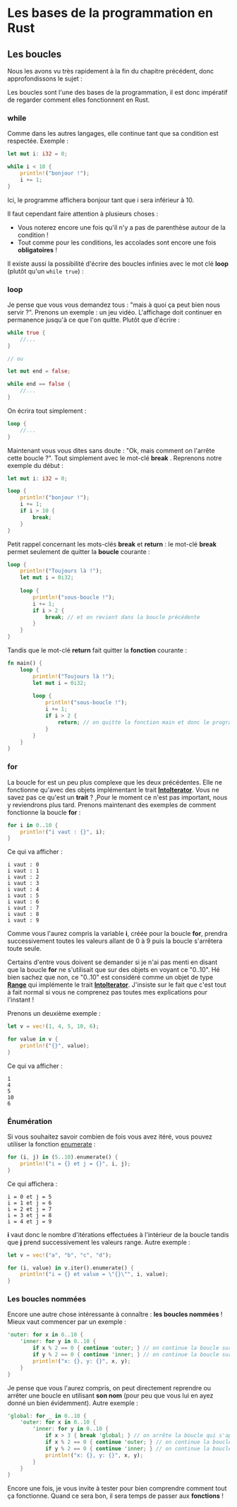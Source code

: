 # Les bases de la programmation en Rust

## Les boucles

Nous les avons vu très rapidement à la fin du chapitre précédent, donc approfondissons le sujet :

Les boucles sont l'une des bases de la programmation, il est donc impératif de regarder comment elles fonctionnent en Rust.

### while

Comme dans les autres langages, elle continue tant que sa condition est respectée. Exemple :

```Rust
let mut i: i32 = 0;

while i < 10 {
    println!("bonjour !");
    i += 1;
}
```

Ici, le programme affichera bonjour tant que i sera inférieur à 10.

Il faut cependant faire attention à plusieurs choses :

-   Vous noterez encore une fois qu'il n'y a pas de parenthèse autour de la condition !
-   Tout comme pour les conditions, les accolades sont encore une fois __obligatoires__ !

Il existe aussi la possibilité d'écrire des boucles infinies avec le mot clé __loop__ (plutôt qu'un `while true`) :

### loop

Je pense que vous vous demandez tous : "mais à quoi ça peut bien nous servir ?". Prenons un exemple : un jeu vidéo. L'affichage doit continuer en permanence jusqu'à ce que l'on quitte. Plutôt que d'écrire :

```Rust
while true {
    //...
}

// ou

let mut end = false;

while end == false {
    //...
}
```

On écrira tout simplement :

```Rust
loop {
    //...
}
```

Maintenant vous vous dites sans doute : "Ok, mais comment on l'arrête cette boucle ?". Tout simplement avec le mot-clé __break__ . Reprenons notre exemple du début :

```Rust
let mut i: i32 = 0;

loop {
    println!("bonjour !");
    i += 1;
    if i > 10 {
        break;
    }
}
```

Petit rappel concernant les mots-clés __break__ et __return__ : le mot-clé __break__ permet seulement de quitter la __boucle__ courante :

```Rust
loop {
    println!("Toujours là !");
    let mut i = 0i32;
    
    loop {
        println!("sous-boucle !");
        i += 1;
        if i > 2 {
            break; // et on revient dans la boucle précédente
        }
    }
}
```

Tandis que le mot-clé __return__ fait quitter la __fonction__ courante :

```Rust
fn main() {
    loop {
        println!("Toujours là !");
        let mut i = 0i32;
        
        loop {
            println!("sous-boucle !");
            i += 1;
            if i > 2 {
                return; // on quitte la fonction main et donc le programme se termine
            }
        }
    }
}
```

### for

La boucle for est un peu plus complexe que les deux précédentes. Elle ne fonctionne qu'avec des objets implémentant le trait [__IntoIterator__](https://doc.rust-lang.org/stable/std/iter/trait.IntoIterator.html). Vous ne savez pas ce qu'est un __trait__ ? ,Pour le moment ce n'est pas important, nous y reviendrons plus tard. Prenons maintenant des exemples de comment fonctionne la boucle __for__ :

```Rust
for i in 0..10 {
    println!("i vaut : {}", i);
}
```

Ce qui va afficher :

```Shell
i vaut : 0
i vaut : 1
i vaut : 2
i vaut : 3
i vaut : 4
i vaut : 5
i vaut : 6
i vaut : 7
i vaut : 8
i vaut : 9
```

Comme vous l'aurez compris la variable __i__, créée pour la boucle __for__, prendra successivement toutes les valeurs allant de 0 à 9 puis la boucle s'arrêtera toute seule.

Certains d'entre vous doivent se demander si je n'ai pas menti en disant que la boucle __for__ ne s'utilisait que sur des objets en voyant ce "0..10". Hé bien sachez que non, ce "0..10" est considéré comme un objet de type [__Range__](https://doc.rust-lang.org/stable/std/ops/struct.Range.html) qui implémente le trait [__IntoIterator__](https://doc.rust-lang.org/stable/std/iter/trait.IntoIterator.html). J'insiste sur le fait que c'est tout à fait normal si vous ne comprenez pas toutes mes explications pour l'instant !

Prenons un deuxième exemple :

```Rust
let v = vec!(1, 4, 5, 10, 6);

for value in v {
    println!("{}", value);
}
```

Ce qui va afficher :

```Shell
1
4
5
10
6
```

### Énumération

Si vous souhaitez savoir combien de fois vous avez itéré, vous pouvez utiliser la fonction [enumerate](https://doc.rust-lang.org/nightly/std/iter/trait.Iterator.html#method.enumerate) :

```Rust
for (i, j) in (5..10).enumerate() {
    println!("i = {} et j = {}", i, j);
}
```

Ce qui affichera :

```Shell
i = 0 et j = 5
i = 1 et j = 6
i = 2 et j = 7
i = 3 et j = 8
i = 4 et j = 9
```

__i__ vaut donc le nombre d'itérations effectuées à l'intérieur de la boucle tandis que __j__ prend successivement les valeurs range. Autre exemple :

```Rust
let v = vec!("a", "b", "c", "d");

for (i, value) in v.iter().enumerate() {
    println!("i = {} et value = \"{}\"", i, value);
}
```

### Les boucles nommées

Encore une autre chose intéressante à connaître : __les boucles nommées__ ! Mieux vaut commencer par un exemple :

```Rust
'outer: for x in 0..10 {
    'inner: for y in 0..10 {
        if x % 2 == 0 { continue 'outer; } // on continue la boucle sur x
        if y % 2 == 0 { continue 'inner; } // on continue la boucle sur y
        println!("x: {}, y: {}", x, y);
    }
}
```

Je pense que vous l'aurez compris, on peut directement reprendre ou arrêter une boucle en utilisant __son nom__ (pour peu que vous lui en ayez donné un bien évidemment). Autre exemple :

```Rust
'global: for _ in 0..10 {
    'outer: for x in 0..10 {
        'inner: for y in 0..10 {
            if x > 3 { break 'global; } // on arrête la boucle qui s'appelle global
            if x % 2 == 0 { continue 'outer; } // on continue la boucle sur x
            if y % 2 == 0 { continue 'inner; } // on continue la boucle sur y
            println!("x: {}, y: {}", x, y);
        }
    }
}
```

Encore une fois, je vous invite à tester pour bien comprendre comment tout ça fonctionne. Quand ce sera bon, il sera temps de passer aux __fonctions__ !
